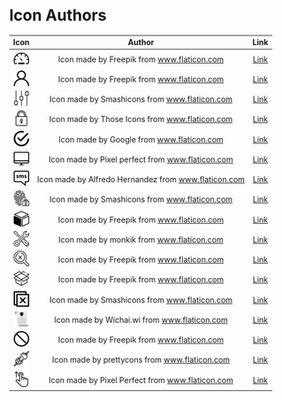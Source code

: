 # Icon Authors

| Icon             |  Author |  Link |
:-------------------------:|:-------------------------:|:-------------------------:
![dashboard](modules/theme/src/themes/default/assets/images/icons/dashboard-icon.svg) | Icon made by Freepik from www.flaticon.com | [Link](https://www.flaticon.com/free-icon/speedometer_2204#term=dashboard&page=1&position=13)
![user](modules/theme/src/themes/default/assets/images/icons/user-icon.svg) | Icon made by Freepik from www.flaticon.com | [Link](https://www.flaticon.com/free-icon/user_747376#term=user&page=1&position=4)
![controls](modules/theme/src/themes/default/assets/images/icons/controls-icon.svg) | Icon made by Smashicons from www.flaticon.com | [Link](https://www.flaticon.com/free-icon/controls_149269#term=settings&page=1&position=28)
![lock](modules/theme/src/themes/default/assets/images/icons/lock-icon.svg) | Icon made by Those Icons from www.flaticon.com | [Link](https://www.flaticon.com/free-icon/lock_481195#term=security&page=1&position=38)
![tick](modules/theme/src/themes/default/assets/images/icons/tick-circle-icon.svg) | Icon made by Google from www.flaticon.com | [Link](https://www.flaticon.com/free-icon/tick-inside-circle_61222#term=tick&page=1&position=6)
![monitor](modules/theme/src/themes/default/assets/images/icons/monitor-icon.svg) | Icon made by Pixel perfect from www.flaticon.com | [Link](https://www.flaticon.com/free-icon/hand-shake_493808#term=shake%20hands&page=1&position=2)
![sms](modules/theme/src/themes/default/assets/images/icons/sms-icon.svg) | Icon made by Alfredo Hernandez from www.flaticon.com | [Link](https://www.flaticon.com/free-icon/speech-bubble_156974#term=sms&page=1&position=25)
![fingerprint](modules/theme/src/themes/default/assets/images/icons/fingerprint.svg) | Icon made by Smashicons from www.flaticon.com | [Link](https://www.flaticon.com/free-icon/fingerprint_1230995#term=fingerprint%20scanner&page=1&position=22)
![package](modules/theme/src/themes/default/assets/images/icons/package.svg) | Icon made by Freepik from www.flaticon.com | [Link](https://www.flaticon.com/free-icon/package-cube-box-for-delivery_45806#term=package&page=1&position=50)
![tools](modules/theme/src/themes/default/assets/images/icons/tools-icon.svg) | Icon made by monkik from www.flaticon.com | [Link](https://www.flaticon.com/free-icon/customer-support_1086581#term=tools&page=1&position=33)
![magnifier](modules/theme/src/themes/default/assets/images/icons/blocked-magnifier-icon.svg) | Icon made by Freepik from www.flaticon.com | [Link](https://www.flaticon.com/free-icon/not-found_1178479?term=page%20not%20found&page=1&position=1)
![box](modules/theme/src/themes/default/assets/images/icons/box-icon.svg) | Icon made by Freepik from www.flaticon.com | [Link](https://www.flaticon.com/free-icon/box_1380641?term=empty%20box&page=1&position=1)
![close](modules/theme/src/themes/default/assets/images/icons/close-icon.svg) | Icon made by Smashicons from www.flaticon.com | [Link](https://www.flaticon.com/free-icon/close_402715)
![consent](modules/theme/src/themes/default/assets/images/icons/consent-icon.svg) | Icon made by Wichai.wi from www.flaticon.com | [Link](https://www.flaticon.com/free-icon/gdpr_1355236?term=gdpr&page=1&position=3)
![forbidden](modules/theme/src/themes/default/assets/images/icons/forbidden-icon.svg) | Icon made by Freepik from www.flaticon.com | [Link](https://www.flaticon.com/free-icon/prohibition-symbol_12572?term=not%20permitted&page=1&position=2)
![plug](modules/theme/src/themes/default/assets/images/icons/plug-icon.svg) | Icon made by prettycons from www.flaticon.com | [Link](https://www.flaticon.com/free-icon/plug_978016?term=plug&page=1&position=20)
![drag](modules/theme/src/themes/default/assets/images/icons/drag-icon.svg) | Icon made by Pixel Perfect from www.flaticon.com | [Link](https://www.flaticon.com/free-icon/drag_624828?term=drag&page=1&position=2)
